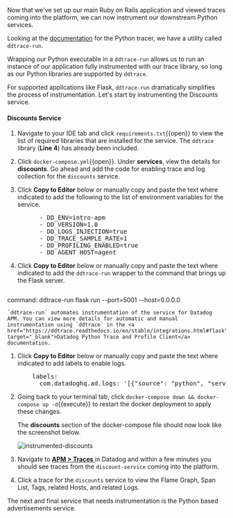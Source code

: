 Now that we've set up our main Ruby on Rails application and viewed traces coming into the platform, we can now instrument our downstream Python services.

Looking at the [documentation](https://ddtrace.readthedocs.io/en/stable/integrations.html#flask) for the Python tracer, we have a utility called `ddtrace-run`. 

Wrapping our Python executable in a `ddtrace-run` allows us to run an instance of our application fully instrumented with our trace library, so long as our Python libraries are supported by `ddtrace`.

For supported applications like Flask, `ddtrace-run` dramatically simplifies the process of instrumentation.
Let's start by instrumenting the Discounts service.

#### Discounts Service

1. Navigate to your IDE tab and click `requirements.txt`{{open}} to view the list of required libraries that are installed for the service. The `ddtrace` library (**Line 4**) has already been included.

1. Click `docker-compose.yml`{{open}}. Under **services**, view the details for **discounts**. Go ahead and add the code for enabling trace and log collection for the `discounts` service.

1. Click **Copy to Editor** below or manually copy and paste the text where indicated to add the following to the list of environment variables for the service.

    <pre class="file" data-filename="docker-compose.yml" data-target="insert" data-marker="# add discounts env variables">
         - DD_ENV=intro-apm
         - DD_VERSION=1.0
         - DD_LOGS_INJECTION=true
         - DD_TRACE_SAMPLE_RATE=1
         - DD_PROFILING_ENABLED=true
         - DD_AGENT_HOST=agent</pre>

1. Click **Copy to Editor** below or manually copy and paste the text where indicated to add the `ddtrace-run` wrapper to the command that brings up the Flask server. 

    <pre class="file" data-filename="docker-compose.yml" data-target="insert" data-marker="command: flask run --port=5001 --host=0.0.0.0">
command: ddtrace-run flask run --port=5001 --host=0.0.0.0</pre>  

    `ddtrace-run` automates instrumentation of the service for Datadog APM. You can view more details for automatic and manual instrumentation using `ddtrace` in the <a href="https://ddtrace.readthedocs.io/en/stable/integrations.html#flask" target="_blank">Datadog Python Trace and Profile Client</a> documentation.


1. Click **Copy to Editor** below or manually copy and paste the text where indicated to add labels to enable logs. 

    <pre class="file" data-filename="docker-compose.yml" data-target="insert" data-marker="# add discounts log labels">
       labels:
         com.datadoghq.ad.logs: '[{"source": "python", "service": "discounts-service"}]'</pre>

1. Going back to your terminal tab, click `docker-compose down && docker-compose up -d`{{execute}} to restart the docker deployment to apply these changes. 

    The **discounts** section of the docker-compose file should now look like the screenshot below. 

    ![instrumented-discounts](instrumentapp2/assets/instrumented-discounts.png)

1. Navigate to <a href="https://app.datadoghq.com/apm/traces" target="_datadog">**APM > Traces** </a> in Datadog and within a few minutes you should see traces from the `discount-service` coming into the platform.

1. Click a trace for the `discounts` service to view the Flame Graph, Span List, Tags, related Hosts, and related Logs.

The next and final service that needs instrumentation is the Python based advertisements service.